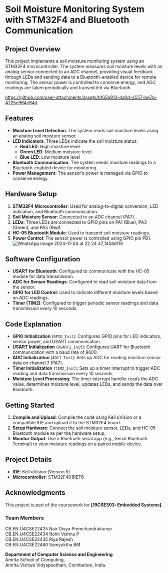 
# Soil Moisture Monitoring System with STM32F4 and Bluetooth Communication

## Project Overview
This project implements a soil moisture monitoring system using an STM32F4 microcontroller. The system measures soil moisture levels with an analog sensor connected to an ADC channel, providing visual feedback through LEDs and sending data to a Bluetooth-enabled device for remote monitoring. The sensor power is controlled to conserve energy, and ADC readings are taken periodically and transmitted via Bluetooth.


https://github.com/user-attachments/assets/bf65b913-da0d-4557-be7b-4725e964e64d


## Features
- **Moisture Level Detection**: The system reads soil moisture levels using an analog soil moisture sensor.
- **LED Indicators**: Three LEDs indicate the soil moisture status:
  - **Red LED**: High moisture level
  - **Green LED**: Medium moisture level
  - **Blue LED**: Low moisture level
- **Bluetooth Communication**: The system sends moisture readings to a Bluetooth-enabled device for monitoring.
- **Power Management**: The sensor’s power is managed via GPIO to conserve energy.

## Hardware Setup
1. **STM32F4 Microcontroller**: Used for analog-to-digital conversion, LED indication, and Bluetooth communication.
2. **Soil Moisture Sensor**: Connected to an ADC channel (PA7).
3. **LEDs**: Three LEDs are connected to GPIO pins on PA1 (Blue), PA3 (Green), and PA5 (Red).
4. **HC-05 Bluetooth Module**: Used to transmit soil moisture readings.
5. **Power Control**: The sensor power is controlled using GPIO pin PB1.
![WhatsApp Image 2024-11-04 at 22 24 47_f458d119](https://github.com/user-attachments/assets/e964603d-317e-4550-ad0b-0ac4561f0cd7)

## Software Configuration
- **USART for Bluetooth**: Configured to communicate with the HC-05 module for data transmission.
- **ADC for Sensor Readings**: Configured to read soil moisture data from the sensor.
- **GPIO for LED Control**: Used to indicate different moisture levels based on ADC readings.
- **Timer (TIM2)**: Configured to trigger periodic sensor readings and data transmission every 10 seconds.

## Code Explanation
- **GPIO Initialization** (`GPIO_Init`): Configures GPIO pins for LED indicators, sensor power, and USART communication.
- **USART Initialization** (`USART1_Init`): Configures UART for Bluetooth communication with a baud rate of 9600.
- **ADC Initialization** (`ADC1_Init`): Sets up ADC for reading moisture sensor data on channel 7 (PA7).
- **Timer Initialization** (`TIM2_Init`): Sets up a timer interrupt to trigger ADC reading and data transmission every 10 seconds.
- **Moisture Level Processing**: The timer interrupt handler reads the ADC value, determines moisture level, updates LEDs, and sends the data over Bluetooth.
  
## Getting Started
1. **Compile and Upload**: Compile the code using Keil uVision or a compatible IDE and upload it to the STM32F4 board.
2. **Setup Hardware**: Connect the soil moisture sensor, LEDs, and HC-05 Bluetooth module as per the hardware setup.
3. **Monitor Output**: Use a Bluetooth serial app (e.g., Serial Bluetooth Terminal) to view moisture readings on a paired mobile device.

## Project Details
- **IDE**: Keil uVision (Version 5)
- **Microcontroller**: STM32F401RET6

## Acknowledgments
This project is part of the coursework for **[19CSE303: Embedded Systems]**.

### Team Members
CB.EN.U4CSE22425 Nair Divya Premchandrakumar  
CB.EN.U4CSE22434 Rohit Vishnu P  
CB.EN.U4CSE22435 Riya Rajesh  
CB.EN.U4CSE22460 Samyuktha BM

**Department of Computer Science and Engineering**  
Amrita School of Computing,  
Amrita Vishwa Vidyapeetham, Coimbatore, India.
